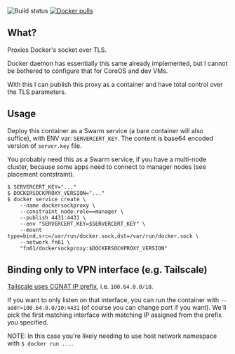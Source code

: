 ![Build status](https://github.com/function61/dockersockproxy/workflows/Build/badge.svg)
[![Docker pulls](https://img.shields.io/docker/pulls/fn61/dockersockproxy.svg?style=for-the-badge)](https://hub.docker.com/r/fn61/dockersockproxy/)


What?
-----

Proxies Docker's socket over TLS.

Docker daemon has essentially this same already implemented,
but I cannot be bothered to configure that for CoreOS and dev VMs.

With this I can publish this proxy as a container and have total control over the TLS parameters.


Usage
-----

Deploy this container as a Swarm service (a bare container will also suffice), with ENV var: `SERVERCERT_KEY`.
The content is base64 encoded version of `server.key` file.

You probably need this as a Swarm service, if you have a multi-node cluster, because some
apps need to connect to manager nodes (see placement contstraint).

```
$ SERVERCERT_KEY="..."
$ DOCKERSOCKPROXY_VERSION="..."
$ docker service create \
	--name dockersockproxy \
	--constraint node.role==manager \
	--publish 4431:4431 \
	--env "SERVERCERT_KEY=$SERVERCERT_KEY" \
	--mount type=bind,src=/var/run/docker.sock,dst=/var/run/docker.sock \
	--network fn61 \
	"fn61/dockersockproxy:$DOCKERSOCKPROXY_VERSION"
```


Binding only to VPN interface (e.g. Tailscale)
----------------------------------------------

[Tailscale uses CGNAT IP prefix](https://tailscale.com/kb/1015/100.x-addresses/), i.e. `100.64.0.0/10`.

If you want to only listen on that interface, you can run the container with `--addr=100.64.0.0/10:4431`
(of course you can change port if you want). We'll pick the first matching interface with matching
IP assigned from the prefix you specified.

NOTE: In this case you're likely needing to use host network namespace with `$ docker run ...`.
